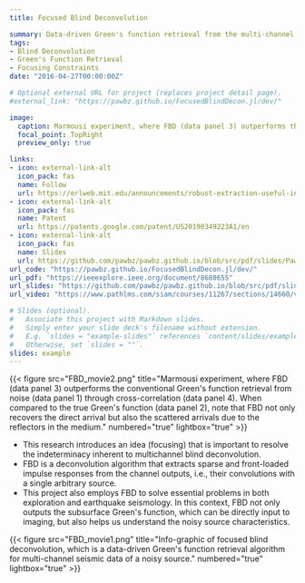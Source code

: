 ```yaml
---
title: Focused Blind Deconvolution

summary: Data-driven Green's function retrieval from the multi-channel seismic data of a noisy source.
tags:
- Blind Deconvolution
- Green's Function Retrieval 
- Focusing Constraints
date: "2016-04-27T00:00:00Z"

# Optional external URL for project (replaces project detail page).
#external_link: "https://pawbz.github.io/FocusedBlindDecon.jl/dev/"

image:
  caption: Marmousi experiment, where FBD (data panel 3) outperforms the conventional Green's function retrieval from noise (data panel 1) through cross-correlation (data panel 4). When compared to the true Green's function (data panel 2), note that FBD not only recovers the direct arrival but also the scattered arrivals due to the reflectors in the medium. 
  focal_point: TopRight
  preview_only: true

links:
- icon: external-link-alt
  icon_pack: fas
  name: Follow
  url: https://erlweb.mit.edu/announcements/robust-extraction-useful-information-seismic-measurements
- icon: external-link-alt
  icon_pack: fas
  name: Patent
  url: https://patents.google.com/patent/US20190349223A1/en
- icon: external-link-alt
  icon_pack: fas
  name: Slides
  url: https://github.com/pawbz/pawbz.github.io/blob/src/pdf/slides/Pawan_FBD_slides_SEGAM.pdf
url_code: "https://pawbz.github.io/FocusedBlindDecon.jl/dev/"
url_pdf: "https://ieeexplore.ieee.org/document/8680655"
url_slides: "https://github.com/pawbz/pawbz.github.io/blob/src/pdf/slides/Pawan_FBD_slides_SEGAM.pdf"
url_video: "https://www.pathlms.com/siam/courses/11267/sections/14660/video_presentations/128895"

# Slides (optional).
#   Associate this project with Markdown slides.
#   Simply enter your slide deck's filename without extension.
#   E.g. `slides = "example-slides"` references `content/slides/example-slides.md`.
#   Otherwise, set `slides = ""`.
slides: example
---
```

{{< figure src="FBD_movie2.png" title="Marmousi experiment, where FBD (data panel 3) outperforms the conventional Green's function retrieval from noise (data panel 1) through cross-correlation (data panel 4). When compared to the true Green's function (data panel 2), note that FBD not only recovers the direct arrival but also the scattered arrivals due to the reflectors in the medium." numbered="true" lightbox="true" >}}

* This research 
introduces an idea (focusing) that is important to 
resolve the indeterminacy inherent to multichannel blind deconvolution.
* FBD is a deconvolution algorithm that 
extracts sparse and front-loaded impulse responses from the channel outputs, i.e., 
their convolutions with a single arbitrary source. 
* This project also employs FBD to solve essential problems in both exploration and earthquake seismology.
In this context, FBD not only 
outputs the subsurface Green's function, which can be directly input to imaging, 
but also helps us understand the noisy source characteristics.


{{< figure src="FBD_movie1.png" title="Info-graphic of focused blind deconvolution, which is a data-driven Green's function retrieval algorithm for multi-channel seismic data of a noisy source." numbered="true" lightbox="true" >}}




